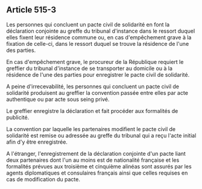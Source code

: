 Article 515-3
----
Les personnes qui concluent un pacte civil de solidarité en font la déclaration
conjointe au greffe du tribunal d'instance dans le ressort duquel elles fixent
leur résidence commune ou, en cas d'empêchement grave à la fixation de celle-ci,
dans le ressort duquel se trouve la résidence de l'une des parties.

En cas d'empêchement grave, le procureur de la République requiert le greffier
du tribunal d'instance de se transporter au domicile ou à la résidence de l'une
des parties pour enregistrer le pacte civil de solidarité.

A peine d'irrecevabilité, les personnes qui concluent un pacte civil de
solidarité produisent au greffier la convention passée entre elles par acte
authentique ou par acte sous seing privé.

Le greffier enregistre la déclaration et fait procéder aux formalités de
publicité.

La convention par laquelle les partenaires modifient le pacte civil de
solidarité est remise ou adressée au greffe du tribunal qui a reçu l'acte
initial afin d'y être enregistrée.

A l'étranger, l'enregistrement de la déclaration conjointe d'un pacte liant deux
partenaires dont l'un au moins est de nationalité française et les formalités
prévues aux troisième et cinquième alinéas sont assurés par les agents
diplomatiques et consulaires français ainsi que celles requises en cas de
modification du pacte.
